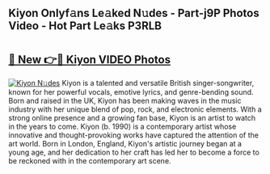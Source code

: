 ## Kiyon Onlyf𝚊ns Le𝚊ked N𝚞des - Part-j9P Photos Video - Hot Part Le𝚊ks P3RLB

# <h2><a href="http://ab60245.deff.icu/?id=Kiyon">🔗 New 👉🔴 Kiyon VIDEO Photos</a></h2>

[![Kiyon N𝚞des](https://i.imgur.com/rIISA9y.gif)](http://ab60245.deff.icu/?id=Kiyon)
Kiyon is a talented and versatile British singer-songwriter, known for her powerful vocals, emotive lyrics, and genre-bending sound. Born and raised in the UK, Kiyon has been making waves in the music industry with her unique blend of pop, rock, and electronic elements. With a strong online presence and a growing fan base, Kiyon is an artist to watch in the years to come. Kiyon (b. 1990) is a contemporary artist whose innovative and thought-provoking works have captured the attention of the art world. Born in London, England, Kiyon's artistic journey began at a young age, and her dedication to her craft has led her to become a force to be reckoned with in the contemporary art scene.
